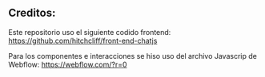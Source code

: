 
## Creditos:
Este repositorio uso el siguiente codido frontend:
https://github.com/hitchcliff/front-end-chatjs

Para los componentes e interacciones se hiso uso del archivo Javascrip de Webflow:
https://webflow.com/?r=0
